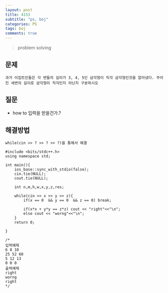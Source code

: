 ```yaml
---
layout: post
title: 4153
subtitle: "ps, boj"
categories: PS
tags: boj
comments: true
---
```

> problem solving

## 문제
	과거 이집트인들은 각 변들의 길이가 3, 4, 5인 삼각형이 직각 삼각형인것을 알아냈다. 주어진 세변의 길이로 삼각형이 직각인지 아닌지 구분하시오   
	
## 질문
 * how to 입력을 받을건가.?

## 해결방법
	while(cin >> ? >> ? >> ?)을 통해서 해결

~~~
#include <bits/stdc++.h>
using namespace std;

int main(){
	ios_base::sync_with_stdio(false);
	cin.tie(NULL);
	cout.tie(NULL);

	int n,m,h,w,x,y,z,res;

	while(cin >> x >> y >> z){
		if(x == 0  && y == 0  && z == 0) break;
		
		if(x*x + y*y == z*z) cout << "right"<<"\n";
		else cout << "worng"<<"\n";
	}
	return 0;

}

/*
입력예제
6 8 10
25 52 60
5 12 13
0 0 0
출력예제
right
worng
right
*/
~~~



